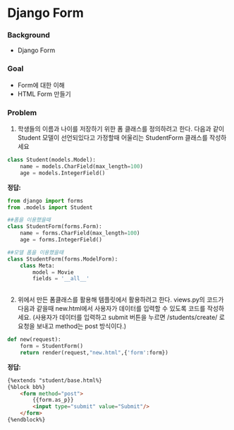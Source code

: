 # Django Form

### Background

- Django Form

### Goal

-  Form에 대한 이해
-  HTML Form 만들기



### Problem

1. 학생들의 이름과 나이를 저장하기 위한 폼 클래스를 정의하려고 한다.
   다음과 같이 Student 모델이 선언되있다고 가정할때 어울리는 StudentForm 클래스를
   작성하세요

```python
class Student(models.Model):
    name = models.CharField(max_length=100)
    age = models.IntegerField()
```



**정답:**

```python
from django import forms
from .models import Student

##폼을 이용했을때
class StudentForm(forms.Form):
    name = forms.CharField(max_length=100)
    age = forms.IntegerField()

##모델 폼을 이용했을때
class StudentForm(forms.ModelForm):
    class Meta:
        model = Movie
        fields = '__all__'
    
```





2. 위에서 만든 폼클래스를 활용해 템플릿에서 활용하려고 한다. views.py의 코드가 다음과 같을때 new.html에서 사용자가 데이터를 입력할 수 있도록 코드를 작성하세요.
   (사용자가 데이터를 입력하고 submit 버튼을 누르면 /students/create/ 로 요청을 보내고 method는 post 방식이다.)

```python
def new(request):
    form = StudentForm()
    return render(request,"new.html",{'form':form})
```



**정답:**

```html
{%extends "student/base.html%}
{%block bb%}
	<form method="post">
        {{form.as_p}}
        <input type="submit" value="Submit"/>
	</form>
{%endblock%}
```

